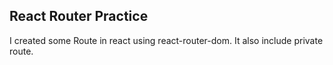## React Router Practice
I created some Route in react using react-router-dom. It also include private route.